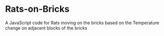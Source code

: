 # Rats-on-Bricks
A JavaScript code for Rats moving on the bricks based on the Temperature change on adjacent blocks of the bricks
